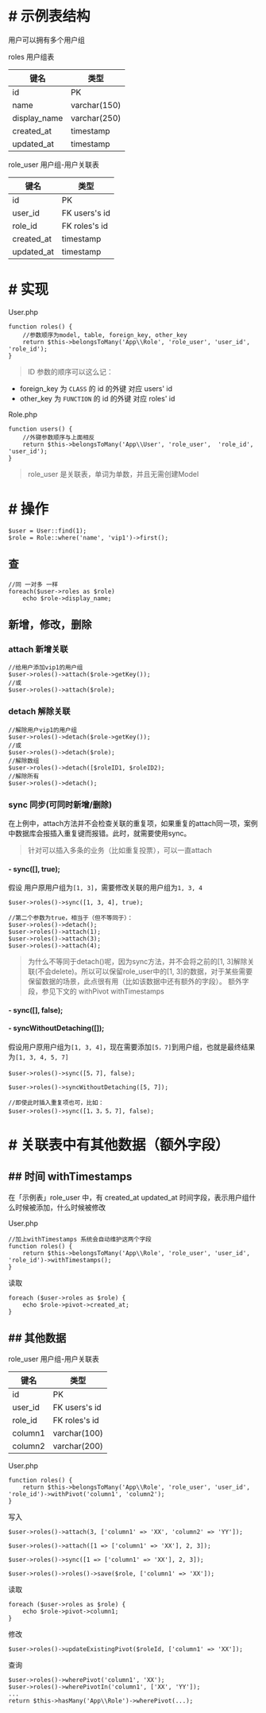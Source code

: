 # # 示例表结构
用户可以拥有多个用户组

roles 用户组表

| 键名 | 类型 |
| ------------ | ------------ |
| id | PK |
| name | varchar(150)  |
| display_name | varchar(250) |
| created_at | timestamp |
| updated_at | timestamp |

role_user 用户组-用户关联表

| 键名 | 类型 |
| ------------ | ------------ |
| id | PK |
| user_id | FK users's id | user_id，role_id 联合去重
| role_id | FK roles's id |
| created_at | timestamp |
| updated_at | timestamp |

# # 实现
User.php
```
function roles() {
	//参数顺序为model, table, foreign_key, other_key
	return $this->belongsToMany('App\\Role', 'role_user', 'user_id', 'role_id');
}
```
> ID 参数的顺序可以这么记：
- foreign_key 为 ```CLASS``` 的 id 的外键 对应 users' id
- other_key 为 ```FUNCTION``` 的 id 的外键 对应 roles' id

Role.php
```
function users() {
	//外键参数顺序与上面相反
	return $this->belongsToMany('App\\User', 'role_user',  'role_id', 'user_id');
}
```
> role_user 是关联表，单词为单数，并且无需创建Model

# # 操作
```
$user = User::find(1);
$role = Role::where('name', 'vip1')->first();
```
## 查
```
//同 一对多 一样
foreach($user->roles as $role)
	echo $role->display_name;
```
## 新增，修改，删除
### attach 新增关联
```
//给用户添加vip1的用户组
$user->roles()->attach($role->getKey());
//或
$user->roles()->attach($role);
```
### detach 解除关联
```
//解除用户vip1的用户组
$user->roles()->detach($role->getKey());
//或
$user->roles()->detach($role);
//解除数组
$user->roles()->detach([$roleID1, $roleID2);
//解除所有
$user->roles()->detach();
```
### sync 同步(可同时新增/删除)
在上例中，attach方法并不会检查关联的重复项，如果重复的attach同一项，案例中数据库会报插入重复键而报错。此时，就需要使用sync。
> 针对可以插入多条的业务（比如重复投票），可以一直attach

#### - sync([], true);
假设 用户原用户组为```[1, 3]```，需要修改关联的用户组为```1, 3, 4```
```
$user->roles()->sync([1, 3, 4], true);

//第二个参数为true，相当于（但不等同于）：
$user->roles()->detach();
$user->roles()->attach(1);
$user->roles()->attach(3);
$user->roles()->attach(4);
```
> 为什么不等同于detach()呢，因为sync方法，并不会将之前的[1, 3]解除关联(不会delete)。所以可以保留role_user中的[1, 3]的数据，对于某些需要保留数据的场景，此点很有用（比如该数据中还有额外的字段）。
> 额外字段，参见下文的 withPivot withTimestamps

#### - sync([], false);
#### - syncWithoutDetaching([]);
假设用户原用户组为```[1, 3, 4]```，现在需要添加```[5，7]```到用户组，也就是最终结果为```[1, 3, 4, 5, 7]```
```
$user->roles()->sync([5，7], false);

$user->roles()->syncWithoutDetaching([5, 7]);

//即使此时插入重复项也可，比如：
$user->roles()->sync([1，3，5，7], false);
```

# # 关联表中有其他数据（额外字段）

## ## 时间 withTimestamps
在「示例表」role_user 中，有 created_at updated_at 时间字段，表示用户组什么时候被添加，什么时候被修改

User.php
```
//加上withTimestamps 系统会自动维护这两个字段
function roles() {
	return $this->belongsToMany('App\\Role', 'role_user', 'user_id', 'role_id')->withTimestamps();
}
```
读取
```
foreach ($user->roles as $role) {
    echo $role->pivot->created_at;
}
```

## ## 其他数据
role_user 用户组-用户关联表

| 键名 | 类型 |
| ------------ | ------------ |
| id | PK |
| user_id | FK users's id | user_id，role_id 联合去重
| role_id | FK roles's id |
| column1 | varchar(100) |
| column2 | varchar(200) |

User.php
```
function roles() {
	return $this->belongsToMany('App\\Role', 'role_user', 'user_id', 'role_id')->withPivot('column1', 'column2');
}

```
写入
```
$user->roles()->attach(3, ['column1' => 'XX', 'column2' => 'YY']);

$user->roles()->attach([1 => ['column1' => 'XX'], 2, 3]);

$user->roles()->sync([1 => ['column1' => 'XX'], 2, 3]);

$user->roles()->roles()->save($role, ['column1' => 'XX']);
```
读取
```
foreach ($user->roles as $role) {
    echo $role->pivot->column1;
}
```
修改
```
$user->roles()->updateExistingPivot($roleId, ['column1' => 'XX']);
```
查询
```
$user->roles()->wherePivot('column1', 'XX');
$user->roles()->wherePivotIn('column1', ['XX', 'YY']);
...
return $this->hasMany('App\\Role')->wherePivot(...);

```